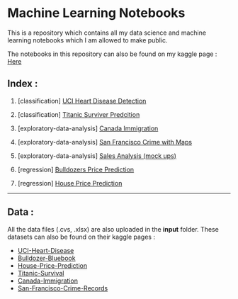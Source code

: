 # Machine Learning Notebooks

This is a repository which contains all my data science and machine learning notebooks which I am allowed to make public.

The notebooks in this repository can also be found on my kaggle page : [Here](https://www.kaggle.com/shushrutsharma)
## Index :
    
1. [classification] [UCI Heart Disease Detection](https://gist.github.com/shushrutsharma/f51a8f9ce0692c040d379d0b2382118f)

2. [classification] [Titanic Surviver Predcition](https://gist.github.com/shushrutsharma/00eec5bdf8f6e1dd01d5a60df3c6e179)

3. [exploratory-data-analysis] [Canada Immigration](https://gist.github.com/shushrutsharma/abd3f07322b384ceeee6c468d6b72b14)

4. [exploratory-data-analysis] [San Francisco Crime with Maps](https://gist.github.com/shushrutsharma/2c0beba22cc8ae8bd9192aa99695159e)

5. [exploratory-data-analysis] [Sales Analysis (mock ups)](https://gist.github.com/shushrutsharma/728e0a1a6c02ddd222e0640257bd71a5)

6. [regression] [Bulldozers Price Prediction](https://gist.github.com/shushrutsharma/330216e6455ee5120579659591265ea7)

7. [regression] [House Price Prediction](https://gist.github.com/shushrutsharma/045282f83b62813764e5ff712440ad12)

-------------------------
## Data :

All the data files (.cvs, .xlsx) are also uploaded in the **input** folder.
These datasets can also be found on their kaggle pages : <br>

- [UCI-Heart-Disease](https://www.kaggle.com/ronitf/heart-disease-uci)<br>
- [Bulldozer-Bluebook](https://www.kaggle.com/c/bluebook-for-bulldozers)<br>
- [House-Price-Prediction](https://www.kaggle.com/c/house-prices-advanced-regression-techniques) <br>
- [Titanic-Survival](https://www.kaggle.com/c/titanic) <br>
- [Canada-Immigration](https://www.kaggle.com/roshansharma/immigration-to-canada-ibm-dataset) <br>
- [San-Francisco-Crime-Records](https://www.kaggle.com/kaggle/san-francisco-crime-classification) <br>

